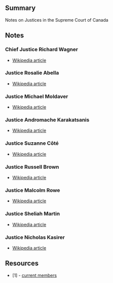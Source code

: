 ## Summary

Notes on Justices in the Supreme Court of Canada

## Notes

### Chief Justice Richard Wagner

* [Wikipedia article](https://en.wikipedia.org/wiki/Richard_Wagner_(judge))

### Justice Rosalie Abella 

* [Wikipedia article](https://en.wikipedia.org/wiki/Rosalie_Abella)

### Justice Michael Moldaver

* [Wikipedia article](https://en.wikipedia.org/wiki/Michael_Moldaver)

### Justice Andromache Karakatsanis

* [Wikipedia article](https://en.wikipedia.org/wiki/Andromache_Karakatsanis)

### Justice Suzanne Côté 

* [Wikipedia article](https://en.wikipedia.org/wiki/Suzanne_C%C3%B4t%C3%A9)

### Justice Russell Brown 

* [Wikipedia article](https://en.wikipedia.org/wiki/Russell_Brown_(judge))

### Justice Malcolm Rowe

* [Wikipedia article](https://en.wikipedia.org/wiki/Malcolm_Rowe)

### Justice Sheliah Martin 

* [Wikipedia article](https://en.wikipedia.org/wiki/Sheilah_Martin)

### Justice Nicholas Kasirer

* [Wikipedia article](https://en.wikipedia.org/wiki/Nicholas_Kasirer)


## Resources

* [1] - [current members](https://en.wikipedia.org/wiki/Supreme_Court_of_Canada#Current_members)
